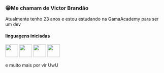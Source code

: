 <h3>😁Me chamam de Victor Brandão</h3>

<p>Atualmente tenho 23 anos e estou estudando na GamaAcademy para ser um dev<p>

<h4>linguagens iniciadas</h4>

<p align="left" style="margin-top:10px;"> 

<img src="https://cdn.jsdelivr.net/gh/devicons/devicon/icons/javascript/javascript-original.svg" width="40px" heith="40px"/>

<img src="https://cdn.jsdelivr.net/gh/devicons/devicon/icons/html5/html5-original.svg" width="40px" heith="40px"/>

<img src="https://cdn.jsdelivr.net/gh/devicons/devicon/icons/css3/css3-plain.svg" width="40px" heith="40px"/>
<img src="https://cdn.jsdelivr.net/gh/devicons/devicon/icons/c/c-plain.svg" width="40px" heith="40px"/>
</p>
<p>e muito mais por vir UwU</p>
